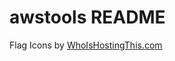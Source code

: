 # awstools README


<p>Flag Icons by <a href="https://www.whoishostingthis.com">WhoIsHostingThis.com</a></p>